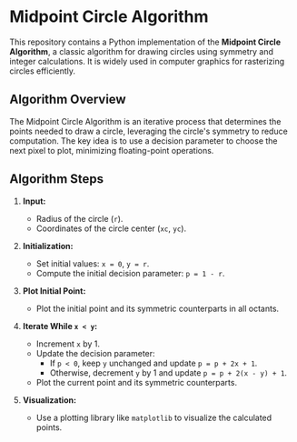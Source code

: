 # Midpoint Circle Algorithm

This repository contains a Python implementation of the **Midpoint Circle Algorithm**, a classic algorithm for drawing circles using symmetry and integer calculations. It is widely used in computer graphics for rasterizing circles efficiently.

## Algorithm Overview

The Midpoint Circle Algorithm is an iterative process that determines the points needed to draw a circle, leveraging the circle's symmetry to reduce computation. The key idea is to use a decision parameter to choose the next pixel to plot, minimizing floating-point operations.

## Algorithm Steps

1. **Input:**
   - Radius of the circle (`r`).
   - Coordinates of the circle center (`xc`, `yc`).

2. **Initialization:**
   - Set initial values: `x = 0`, `y = r`.
   - Compute the initial decision parameter: `p = 1 - r`.

3. **Plot Initial Point:**
   - Plot the initial point and its symmetric counterparts in all octants.

4. **Iterate While `x < y`:**
   - Increment `x` by 1.
   - Update the decision parameter:
     - If `p < 0`, keep `y` unchanged and update `p = p + 2x + 1`.
     - Otherwise, decrement `y` by 1 and update `p = p + 2(x - y) + 1`.
   - Plot the current point and its symmetric counterparts.

5. **Visualization:**
   - Use a plotting library like `matplotlib` to visualize the calculated points.
